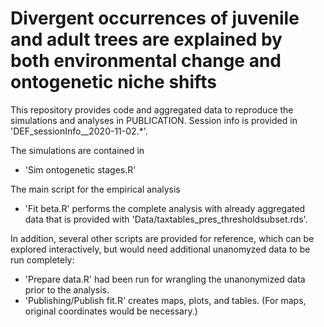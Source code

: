 # Divergent occurrences of juvenile and adult trees are explained by both environmental change and ontogenetic niche shifts

This repository provides code and aggregated data to reproduce the simulations and analyses in PUBLICATION. Session info is provided in 'DEF_sessionInfo__2020-11-02.*'.

The simulations are contained in
- 'Sim ontogenetic stages.R'

The main script for the empirical analysis
- 'Fit beta.R' performs the complete analysis with already aggregated data that is provided with 'Data/taxtables_pres_thresholdsubset.rds'.

In addition, several other scripts are provided for reference, which can be explored interactively, but would need additional unanomyzed data to be run completely:
- 'Prepare data.R' had been run for wrangling the unanonymized data prior to the analysis.
- 'Publishing/Publish fit.R' creates maps, plots, and tables. (For maps, original coordinates would be necessary.)
